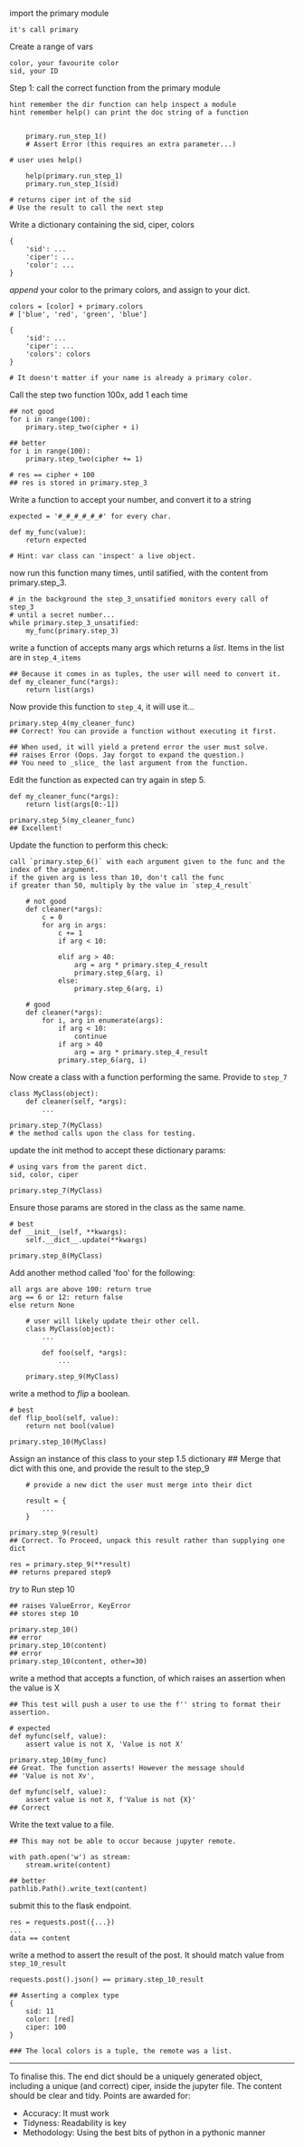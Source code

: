 import the primary module

    it's call primary

Create a range of vars

    color, your favourite color
    sid, your ID

Step 1: call the correct function from the primary module

    hint remember the dir function can help inspect a module
    hint remember help() can print the doc string of a function


        primary.run_step_1()
        # Assert Error (this requires an extra parameter...)

    # user uses help()

        help(primary.run_step_1)
        primary.run_step_1(sid)

    # returns ciper int of the sid
    # Use the result to call the next step

Write a dictionary containing the sid, ciper, colors

    {
        'sid': ...
        'ciper': ...
        'color': ...
    }

_append_ your color to the primary colors, and assign to your dict.

    colors = [color] + primary.colors
    # ['blue', 'red', 'green', 'blue']

    {
        'sid': ...
        'ciper': ...
        'colors': colors
    }

    # It doesn't matter if your name is already a primary color.

Call the step two function 100x, add 1 each time

    ## not good
    for i in range(100):
        primary.step_two(cipher + i)

    ## better
    for i in range(100):
        primary.step_two(cipher += 1)

    # res == cipher + 100
    ## res is stored in primary.step_3


Write a function to accept your number, and convert it to a string

    expected = '#_#_#_#_#_#' for every char.

    def my_func(value):
        return expected

    # Hint: var class can 'inspect' a live object.


now run this function many times, until satified, with the content from primary.step_3.

    # in the background the step_3_unsatified monitors every call of step_3
    # until a secret number...
    while primary.step_3_unsatified:
        my_func(primary.step_3)

write a function of accepts many args which returns a _list_. Items in the list are in `step_4_items`

    ## Because it comes in as tuples, the user will need to convert it.
    def my_cleaner_func(*args):
        return list(args)

Now provide this function to `step_4`, it will use it...

    primary.step_4(my_cleaner_func)
    ## Correct! You can provide a function without executing it first.

    ## When used, it will yield a pretend error the user must solve.
    ## raises Error (Oops. Jay forgot to expand the question.)
    ## You need to _slice_ the last argument from the function.

Edit the function as expected can try again in step 5.

    def my_cleaner_func(*args):
        return list(args[0:-1])

    primary.step_5(my_cleaner_func)
    ## Excellent!


Update the function to perform this check:

    call `primary.step_6()` with each argument given to the func and the index of the argument.
    if the given arg is less than 10, don't call the func
    if greater than 50, multiply by the value in `step_4_result`

        # not good
        def cleaner(*args):
            c = 0
            for arg in args:
                c += 1
                if arg < 10:

                elif arg > 40:
                    arg = arg * primary.step_4_result
                    primary.step_6(arg, i)
                else:
                    primary.step_6(arg, i)

        # good
        def cleaner(*args):
            for i, arg in enumerate(args):
                if arg < 10:
                    continue
                if arg > 40
                    arg = arg * primary.step_4_result
                primary.step_6(arg, i)


Now create a class with a function performing the same. Provide to `step_7`

    class MyClass(object):
        def cleaner(self, *args):
            ...

    primary.step_7(MyClass)
    # the method calls upon the class for testing.


update the init method to accept these dictionary params:

    # using vars from the parent dict.
    sid, color, ciper

    primary.step_7(MyClass)


Ensure those params are stored in the class as the same name.

    # best
    def __init__(self, **kwargs):
        self.__dict__.update(**kwargs)

    primary.step_8(MyClass)

Add another method called 'foo' for the following:

    all args are above 100: return true
    arg == 6 or 12: return false
    else return None

        # user will likely update their other cell.
        class MyClass(object):
            ...

            def foo(self, *args):
                ...

        primary.step_9(MyClass)


write a method to _flip_ a boolean.

    # best
    def flip_bool(self, value):
        return not bool(value)

    primary.step_10(MyClass)

 Assign an instance of this class to your step 1.5 dictionary
    ## Merge that dict with this one, and provide the result to the step_9

        # provide a new dict the user must merge into their dict

        result = {
            ...
        }

    primary.step_9(result)
    ## Correct. To Proceed, unpack this result rather than supplying one dict

    res = primary.step_9(**result)
    ## returns prepared step9

_try_ to Run step 10

    ## raises ValueError, KeyError
    ## stores step 10

    primary.step_10()
    ## error
    primary.step_10(content)
    ## error
    primary.step_10(content, other=30)


write a method that accepts a function, of which raises an assertion when the value is X

    ## This test will push a user to use the f'' string to format their assertion.

    # expected
    def myfunc(self, value):
        assert value is not X, 'Value is not X'

    primary.step_10(my_func)
    ## Great. The function asserts! However the message should
    ## 'Value is not Xv',

    def myfunc(self, value):
        assert value is not X, f'Value is not {X}'
    ## Correct

Write the text value to a file.

    ## This may not be able to occur because jupyter remote.

    with path.open('w') as stream:
        stream.write(content)

    ## better
    pathlib.Path().write_text(content)

submit this to the flask endpoint.

    res = requests.post({...})
    ...
    data == content


write a method to assert the result of the post. It should match value from `step_10_result`

    requests.post().json() == primary.step_10_result

    ## Asserting a complex type
    {
        sid: 11
        color: [red]
        ciper: 100
    }

    ### The local colors is a tuple, the remote was a list.

---

To finalise this. The end dict should be a uniquely generated object, including a unique (and correct) ciper, inside the jupyter file.
The content should be clear and tidy. Points are awarded for:

+ Accuracy: It must work
+ Tidyness: Readability is key
+ Methodology: Using the best bits of python in a pythonic manner


